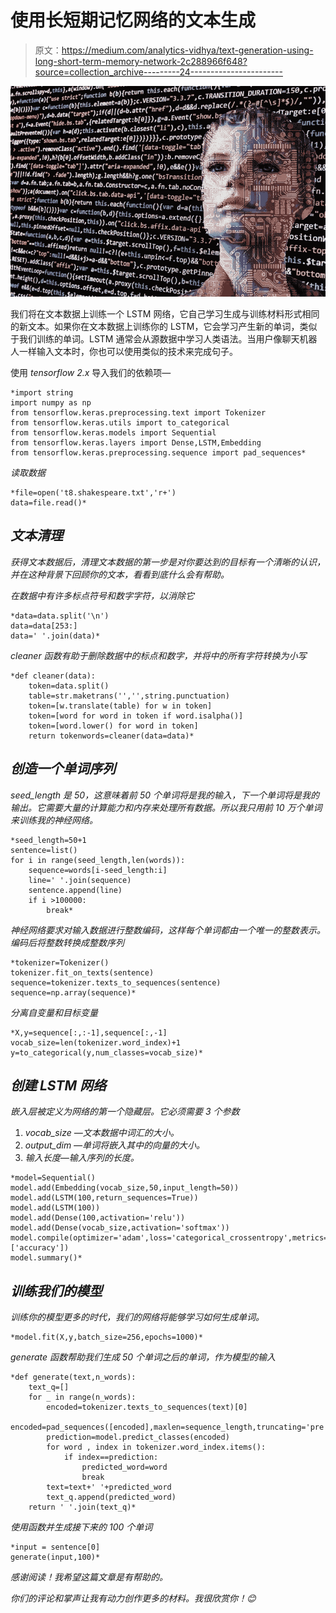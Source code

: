 # 使用长短期记忆网络的文本生成

> 原文：<https://medium.com/analytics-vidhya/text-generation-using-long-short-term-memory-network-2c288966f648?source=collection_archive---------24----------------------->

![](img/a3072ca57310660f0b7a68cfa3d02e0f.png)

我们将在文本数据上训练一个 LSTM 网络，它自己学习生成与训练材料形式相同的新文本。如果你在文本数据上训练你的 LSTM，它会学习产生新的单词，类似于我们训练的单词。LSTM 通常会从源数据中学习人类语法。当用户像聊天机器人一样输入文本时，你也可以使用类似的技术来完成句子。

使用 *tensorflow 2.x* 导入我们的依赖项—

```
*import string
import numpy as np
from tensorflow.keras.preprocessing.text import Tokenizer
from tensorflow.keras.utils import to_categorical
from tensorflow.keras.models import Sequential
from tensorflow.keras.layers import Dense,LSTM,Embedding
from tensorflow.keras.preprocessing.sequence import pad_sequences*
```

*读取数据*

```
*file=open('t8.shakespeare.txt','r+')
data=file.read()*
```

## *文本清理*

*获得文本数据后，清理文本数据的第一步是对你要达到的目标有一个清晰的认识，并在这种背景下回顾你的文本，看看到底什么会有帮助。*

*在数据中有许多标点符号和数字字符，以消除它*

```
*data=data.split('\n') 
data=data[253:]
data=' '.join(data)*
```

*cleaner 函数有助于删除数据中的标点和数字，并将中的所有字符转换为小写*

```
*def cleaner(data):
    token=data.split()
    table=str.maketrans('','',string.punctuation)
    token=[w.translate(table) for w in token]
    token=[word for word in token if word.isalpha()]
    token=[word.lower() for word in token]
    return tokenwords=cleaner(data=data)*
```

## *创造一个单词序列*

*seed_length 是 50，这意味着前 50 个单词将是我的输入，下一个单词将是我的输出。它需要大量的计算能力和内存来处理所有数据。所以我只用前 10 万个单词来训练我的神经网络。*

```
*seed_length=50+1
sentence=list()
for i in range(seed_length,len(words)):
    sequence=words[i-seed_length:i]
    line=' '.join(sequence)
    sentence.append(line)
    if i >100000:
        break*
```

*神经网络要求对输入数据进行整数编码，这样每个单词都由一个唯一的整数表示。编码后将整数转换成整数序列*

```
*tokenizer=Tokenizer()
tokenizer.fit_on_texts(sentence)
sequence=tokenizer.texts_to_sequences(sentence)
sequence=np.array(sequence)*
```

*分离自变量和目标变量*

```
*X,y=sequence[:,:-1],sequence[:,-1]
vocab_size=len(tokenizer.word_index)+1
y=to_categorical(y,num_classes=vocab_size)*
```

## *创建 LSTM 网络*

*嵌入层被定义为网络的第一个隐藏层。它必须需要 3 个参数*

1.  *vocab_size —文本数据中词汇的大小。*
2.  *output_dim —单词将嵌入其中的向量的大小。*
3.  *输入长度—输入序列的长度。*

```
*model=Sequential()
model.add(Embedding(vocab_size,50,input_length=50))
model.add(LSTM(100,return_sequences=True))
model.add(LSTM(100))
model.add(Dense(100,activation='relu'))
model.add(Dense(vocab_size,activation='softmax'))
model.compile(optimizer='adam',loss='categorical_crossentropy',metrics=['accuracy'])
model.summary()*
```

## *训练我们的模型*

*训练你的模型更多的时代，我们的网络将能够学习如何生成单词。*

```
*model.fit(X,y,batch_size=256,epochs=1000)*
```

*generate 函数帮助我们生成 50 个单词之后的单词，作为模型的输入*

```
*def generate(text,n_words):
    text_q=[]
    for _ in range(n_words):
        encoded=tokenizer.texts_to_sequences(text)[0]
        encoded=pad_sequences([encoded],maxlen=sequence_length,truncating='pre')
        prediction=model.predict_classes(encoded)
        for word , index in tokenizer.word_index.items():
            if index==prediction:
                predicted_word=word
                break
        text=text+' '+predicted_word
        text_q.append(predicted_word)
    return ' '.join(text_q)*
```

*使用函数并生成接下来的 100 个单词*

```
*input = sentence[0]
generate(input,100)*
```

*感谢阅读！我希望这篇文章是有帮助的。*

*你们的评论和掌声让我有动力创作更多的材料。我很欣赏你！😊*